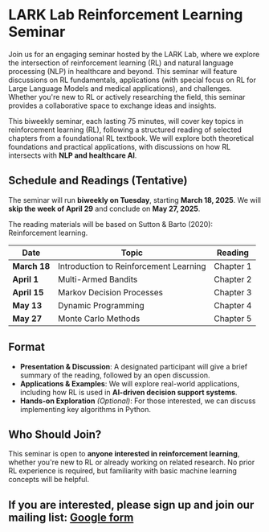 # LARK Lab Reinforcement Learning Seminar

Join us for an engaging seminar hosted by the LARK Lab, where we explore the intersection of reinforcement learning (RL) and natural language processing (NLP) in healthcare and beyond. This seminar will feature discussions on RL fundamentals, applications (with special focus on RL for Large Language Models and medical applications), and challenges. Whether you're new to RL or actively researching the field, this seminar provides a collaborative space to exchange ideas and insights. 

This biweekly seminar, each lasting 75 minutes, will cover key topics in reinforcement learning (RL), following a structured reading of selected chapters from a foundational RL textbook. We will explore both theoretical foundations and practical applications, with discussions on how RL intersects with **NLP and healthcare AI**.


## **Schedule and Readings** (Tentative)
The seminar will run **biweekly on Tuesday**, starting **March 18, 2025**. We will **skip the week of April 29** and conclude on **May 27, 2025**.

The reading materials will be based on Sutton & Barto (2020): Reinforcement learning. 

| **Date**        | **Topic**                                   | **Reading**                 |
|---------------|----------------------------------|------------------------------|
| **March 18**  | Introduction to Reinforcement Learning | Chapter 1 |
| **April 1**   | Multi-Armed Bandits | Chapter 2 |
| **April 15**  | Markov Decision Processes | Chapter 3 |
| **May 13**    | Dynamic Programming | Chapter 4 |
| **May 27**    | Monte Carlo Methods | Chapter 5 |

## **Format**
- **Presentation & Discussion**: A designated participant will give a brief summary of the reading, followed by an open discussion.
- **Applications & Examples**: We will explore real-world applications, including how RL is used in **AI-driven decision support systems**.
- **Hands-on Exploration** *(Optional)*: For those interested, we can discuss implementing key algorithms in Python.

## **Who Should Join?**
This seminar is open to **anyone interested in reinforcement learning**, whether you're new to RL or already working on related research. No prior RL experience is required, but familiarity with basic machine learning concepts will be helpful.

If you are interested, please sign up and join our mailing list: [Google form](https://forms.gle/m3k5it3nXaecAwXB8)
---

